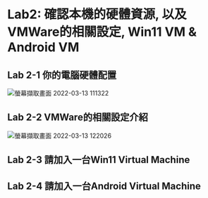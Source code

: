 # Lab2: 確認本機的硬體資源, 以及VMWare的相關設定, Win11 VM & Android VM

## Lab 2-1 你的電腦硬體配置

![螢幕擷取畫面 2022-03-13 111322](https://user-images.githubusercontent.com/89327102/158043604-5a0b298c-c105-43f8-82e0-a414eeb5958a.jpg)


## Lab 2-2 VMWare的相關設定介紹

![螢幕擷取畫面 2022-03-13 122026](https://user-images.githubusercontent.com/89327102/158044948-bd492c4d-952c-44e5-a7fa-e464a646a9e3.jpg)


## Lab 2-3 請加入一台Win11 Virtual Machine

## Lab 2-4 請加入一台Android Virtual Machine
